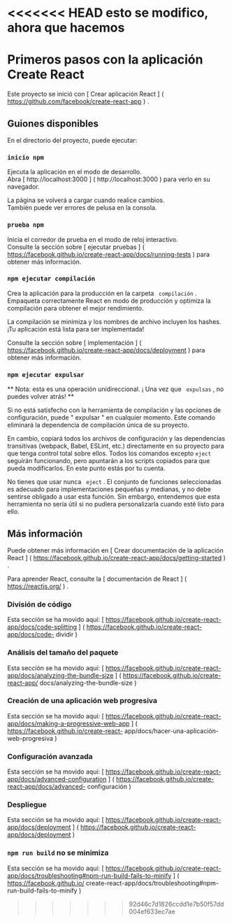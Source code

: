 <<<<<<< HEAD
esto se modifico, ahora que hacemos
=======
# Primeros pasos con la aplicación Create React

Este proyecto se inició con [ Crear aplicación React ] ( https://github.com/facebook/create-react-app ) .

## Guiones disponibles

En el directorio del proyecto, puede ejecutar:

### ` inicio npm `

Ejecuta la aplicación en el modo de desarrollo. \
Abra [ http://localhost:3000 ] ( http://localhost:3000 ) para verlo en su navegador.

La página se volverá a cargar cuando realice cambios. \
También puede ver errores de pelusa en la consola.

### ` prueba npm `

Inicia el corredor de prueba en el modo de reloj interactivo. \
Consulte la sección sobre [ ejecutar pruebas ] ( https://facebook.github.io/create-react-app/docs/running-tests ) para obtener más información.

### ` npm ejecutar compilación `

Crea la aplicación para la producción en la carpeta ` compilación` . \
Empaqueta correctamente React en modo de producción y optimiza la compilación para obtener el mejor rendimiento.

La compilación se minimiza y los nombres de archivo incluyen los hashes. \
¡Tu aplicación está lista para ser implementada!

Consulte la sección sobre [ implementación ] ( https://facebook.github.io/create-react-app/docs/deployment ) para obtener más información.

### ` npm ejecutar expulsar `

** Nota: esta es una operación unidireccional. ¡ Una vez que ` expulsas` , no puedes volver atrás! **

Si no está satisfecho con la herramienta de compilación y las opciones de configuración, puede " expulsar " en cualquier momento. Este comando eliminará la dependencia de compilación única de su proyecto.

En cambio, copiará todos los archivos de configuración y las dependencias transitivas (webpack, Babel, ESLint, etc.) directamente en su proyecto para que tenga control total sobre ellos. Todos los comandos excepto ` eject ` seguirán funcionando, pero apuntarán a los scripts copiados para que pueda modificarlos. En este punto estás por tu cuenta.

No tienes que usar nunca ` eject` . El conjunto de funciones seleccionadas es adecuado para implementaciones pequeñas y medianas, y no debe sentirse obligado a usar esta función. Sin embargo, entendemos que esta herramienta no sería útil si no pudiera personalizarla cuando esté listo para ello.

## Más información

Puede obtener más información en [ Crear documentación de la aplicación React ] ( https://facebook.github.io/create-react-app/docs/getting-started ) .

Para aprender React, consulte la [ documentación de React ] ( https://reactjs.org/ ) .

### División de código

Esta sección se ha movido aquí: [ https://facebook.github.io/create-react-app/docs/code-splitting ] ( https://facebook.github.io/create-react-app/docs/code- dividir )

### Análisis del tamaño del paquete

Esta sección se ha movido aquí: [ https://facebook.github.io/create-react-app/docs/analyzing-the-bundle-size ] ( https://facebook.github.io/create-react-app/ docs/analyzing-the-bundle-size )

### Creación de una aplicación web progresiva

Esta sección se ha movido aquí: [ https://facebook.github.io/create-react-app/docs/making-a-progressive-web-app ] ( https://facebook.github.io/create-react- app/docs/hacer-una-aplicación-web-progresiva )

### Configuración avanzada

Esta sección se ha movido aquí: [ https://facebook.github.io/create-react-app/docs/advanced-configuration ] ( https://facebook.github.io/create-react-app/docs/advanced- configuración )

### Despliegue

Esta sección se ha movido aquí: [ https://facebook.github.io/create-react-app/docs/deployment ] ( https://facebook.github.io/create-react-app/docs/deployment )

### ` npm run build ` no se minimiza

Esta sección se ha movido aquí: [ https://facebook.github.io/create-react-app/docs/troubleshooting#npm-run-build-fails-to-minify ] ( https://facebook.github.io/ create-react-app/docs/troubleshooting#npm-run-build-fails-to-minify )
>>>>>>> 92d46c7d1826ccdd1e7b50f57dd004ef633ec7ae
